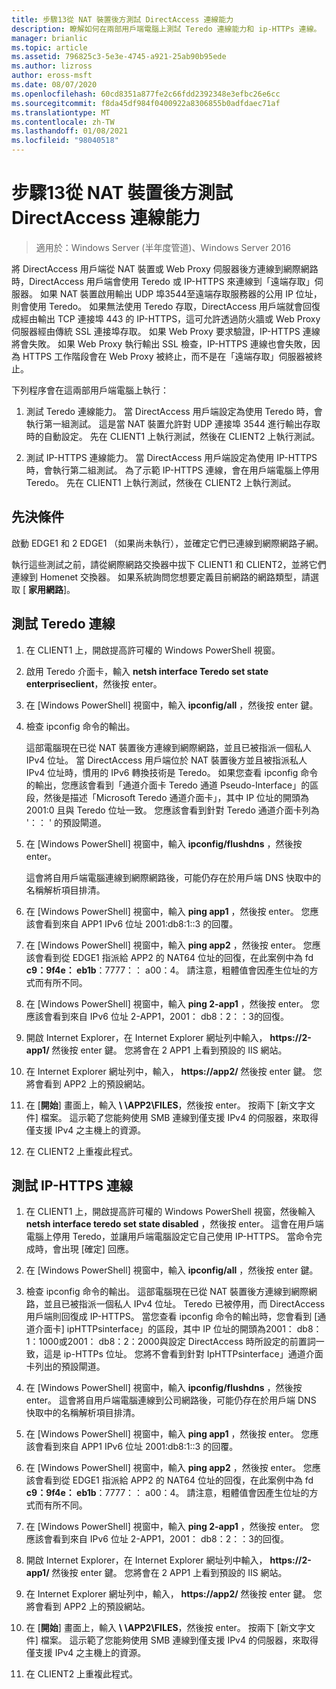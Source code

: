 ```yaml
---
title: 步驟13從 NAT 裝置後方測試 DirectAccess 連線能力
description: 瞭解如何在兩部用戶端電腦上測試 Teredo 連線能力和 ip-HTTPs 連線。
manager: brianlic
ms.topic: article
ms.assetid: 796825c3-5e3e-4745-a921-25ab90b95ede
ms.author: lizross
author: eross-msft
ms.date: 08/07/2020
ms.openlocfilehash: 60cd8351a877fe2c66fdd2392348e3efbc26e6cc
ms.sourcegitcommit: f8da45df984f0400922a8306855b0adfdaec71af
ms.translationtype: MT
ms.contentlocale: zh-TW
ms.lasthandoff: 01/08/2021
ms.locfileid: "98040518"
---
```

# <a name="step-13-test-directaccess-connectivity-from-behind-a-nat-device"></a>步驟13從 NAT 裝置後方測試 DirectAccess 連線能力

>適用於：Windows Server (半年度管道)、Windows Server 2016

將 DirectAccess 用戶端從 NAT 裝置或 Web Proxy 伺服器後方連線到網際網路時，DirectAccess 用戶端會使用 Teredo 或 IP-HTTPS 來連線到「遠端存取」伺服器。 如果 NAT 裝置啟用輸出 UDP 埠3544至遠端存取服務器的公用 IP 位址，則會使用 Teredo。 如果無法使用 Teredo 存取，DirectAccess 用戶端就會回復成經由輸出 TCP 連接埠 443 的 IP-HTTPS，這可允許透過防火牆或 Web Proxy 伺服器經由傳統 SSL 連接埠存取。 如果 Web Proxy 要求驗證，IP-HTTPS 連線將會失敗。 如果 Web Proxy 執行輸出 SSL 檢查，IP-HTTPS 連線也會失敗，因為 HTTPS 工作階段會在 Web Proxy 被終止，而不是在「遠端存取」伺服器被終止。

下列程序會在這兩部用戶端電腦上執行：

1. 測試 Teredo 連線能力。 當 DirectAccess 用戶端設定為使用 Teredo 時，會執行第一組測試。 這是當 NAT 裝置允許對 UDP 連接埠 3544 進行輸出存取時的自動設定。 先在 CLIENT1 上執行測試，然後在 CLIENT2 上執行測試。

2. 測試 IP-HTTPS 連線能力。 當 DirectAccess 用戶端設定為使用 IP-HTTPS 時，會執行第二組測試。 為了示範 IP-HTTPS 連線，會在用戶端電腦上停用 Teredo。 先在 CLIENT1 上執行測試，然後在 CLIENT2 上執行測試。

## <a name="prerequisites"></a>先決條件
啟動 EDGE1 和 2 EDGE1 （如果尚未執行），並確定它們已連線到網際網路子網。

執行這些測試之前，請從網際網路交換器中拔下 CLIENT1 和 CLIENT2，並將它們連線到 Homenet 交換器。 如果系統詢問您想要定義目前網路的網路類型，請選取 [ **家用網路**]。

## <a name="test-teredo-connectivity"></a><a name="TeredoCLIENT1"></a>測試 Teredo 連線

1. 在 CLIENT1 上，開啟提高許可權的 Windows PowerShell 視窗。

2. 啟用 Teredo 介面卡，輸入 **netsh interface Teredo set state enterpriseclient**，然後按 enter。

3. 在 [Windows PowerShell] 視窗中，輸入 **ipconfig/all** ，然後按 enter 鍵。

4. 檢查 ipconfig 命令的輸出。

   這部電腦現在已從 NAT 裝置後方連線到網際網路，並且已被指派一個私人 IPv4 位址。 當 DirectAccess 用戶端位於 NAT 裝置後方並且被指派私人 IPv4 位址時，慣用的 IPv6 轉換技術是 Teredo。 如果您查看 ipconfig 命令的輸出，您應該會看到「通道介面卡 Teredo 通道 Pseudo-Interface」的區段，然後是描述「Microsoft Teredo 通道介面卡」，其中 IP 位址的開頭為2001:0 且與 Teredo 位址一致。 您應該會看到針對 Teredo 通道介面卡列為 '：： ' 的預設閘道。

5. 在 [Windows PowerShell] 視窗中，輸入 **ipconfig/flushdns** ，然後按 enter。

   這會將自用戶端電腦連線到網際網路後，可能仍存在於用戶端 DNS 快取中的名稱解析項目排清。

6. 在 [Windows PowerShell] 視窗中，輸入 **ping app1** ，然後按 enter。 您應該會看到來自 APP1 IPv6 位址 2001:db8:1::3 的回覆。

7. 在 [Windows PowerShell] 視窗中，輸入 **ping app2** ，然後按 enter。 您應該會看到從 EDGE1 指派給 APP2 的 NAT64 位址的回復，在此案例中為 fd **c9：9f4e： eb1b**：7777：： a00：4。 請注意，粗體值會因產生位址的方式而有所不同。

8. 在 [Windows PowerShell] 視窗中，輸入 **ping 2-app1** ，然後按 enter。 您應該會看到來自 IPv6 位址 2-APP1，2001： db8：2：：3的回復。

9. 開啟 Internet Explorer，在 Internet Explorer 網址列中輸入， **https://2-app1/** 然後按 enter 鍵。 您將會在 2 APP1 上看到預設的 IIS 網站。

10. 在 Internet Explorer 網址列中，輸入， **https://app2/** 然後按 enter 鍵。 您將會看到 APP2 上的預設網站。

11. 在 [**開始**] 畫面上，輸入 <strong> \\ \APP2\FILES</strong>，然後按 enter。 按兩下 [新文字文件] 檔案。 這示範了您能夠使用 SMB 連線到僅支援 IPv4 的伺服器，來取得僅支援 IPv4 之主機上的資源。

12. 在 CLIENT2 上重複此程式。

## <a name="test-ip-https-connectivity"></a><a name="IPHTTPS_CLIENT1"></a>測試 IP-HTTPS 連線

1. 在 CLIENT1 上，開啟提高許可權的 Windows PowerShell 視窗，然後輸入 **netsh interface teredo set state disabled** ，然後按 enter。 這會在用戶端電腦上停用 Teredo，並讓用戶端電腦設定它自己使用 IP-HTTPS。 當命令完成時，會出現 [確定] 回應。

2. 在 [Windows PowerShell] 視窗中，輸入 **ipconfig/all** ，然後按 enter 鍵。

3. 檢查 ipconfig 命令的輸出。 這部電腦現在已從 NAT 裝置後方連線到網際網路，並且已被指派一個私人 IPv4 位址。 Teredo 已被停用，而 DirectAccess 用戶端則回復成 IP-HTTPS。 當您查看 ipconfig 命令的輸出時，您會看到 [通道介面卡] ipHTTPsinterface」的區段，其中 IP 位址的開頭為2001： db8：1：1000或2001： db8：2：2000與設定 DirectAccess 時所設定的前置詞一致，這是 ip-HTTPs 位址。 您將不會看到針對 IpHTTPsinterface」通道介面卡列出的預設閘道。

4. 在 [Windows PowerShell] 視窗中，輸入 **ipconfig/flushdns** ，然後按 enter。 這會將自用戶端電腦連線到公司網路後，可能仍存在於用戶端 DNS 快取中的名稱解析項目排清。

5. 在 [Windows PowerShell] 視窗中，輸入 **ping app1** ，然後按 enter。 您應該會看到來自 APP1 IPv6 位址 2001:db8:1::3 的回覆。

6. 在 [Windows PowerShell] 視窗中，輸入 **ping app2** ，然後按 enter。 您應該會看到從 EDGE1 指派給 APP2 的 NAT64 位址的回復，在此案例中為 fd **c9：9f4e： eb1b**：7777：： a00：4。 請注意，粗體值會因產生位址的方式而有所不同。

7. 在 [Windows PowerShell] 視窗中，輸入 **ping 2-app1** ，然後按 enter。 您應該會看到來自 IPv6 位址 2-APP1，2001： db8：2：：3的回復。

8. 開啟 Internet Explorer，在 Internet Explorer 網址列中輸入， **https://2-app1/** 然後按 enter 鍵。 您將會在 2 APP1 上看到預設的 IIS 網站。

9. 在 Internet Explorer 網址列中，輸入， **https://app2/** 然後按 enter 鍵。 您將會看到 APP2 上的預設網站。

10. 在 [**開始**] 畫面上，輸入 <strong> \\ \APP2\FILES</strong>，然後按 enter。 按兩下 [新文字文件] 檔案。 這示範了您能夠使用 SMB 連線到僅支援 IPv4 的伺服器，來取得僅支援 IPv4 之主機上的資源。

11. 在 CLIENT2 上重複此程式。



